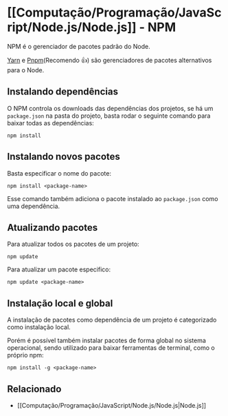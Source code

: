 # [[Computação/Programação/JavaScript/Node.js/Node.js]] - NPM
NPM é o gerenciador de pacotes padrão do Node.

[Yarn](https://classic.yarnpkg.com/en/) e [Pnpm](https://pnpm.io/)(Recomendo 👍) são gerenciadores de pacotes alternativos para o Node.

## Instalando dependências
O NPM controla os downloads das dependências dos projetos, se  há um `package.json` na pasta do projeto, basta rodar o seguinte comando para baixar todas as dependências:
```shell
npm install
```

## Instalando novos pacotes
Basta especificar o nome do pacote:
```shell
npm install <package-name>
```

Esse comando também adiciona o pacote instalado ao `package.json` como uma dependência.

## Atualizando pacotes
Para atualizar todos os pacotes de um projeto:
```shell
npm update
```

Para atualizar um pacote especifico:
```shell
npm update <package-name>
```

## Instalação local e global
A instalação de pacotes como dependência de um projeto é categorizado como instalação local.

Porém é possível também instalar pacotes de forma global no sistema operacional, sendo utilizado para baixar ferramentas de terminal, como o próprio npm:
```shell
npm install -g <package-name>
```

## Relacionado
- [[Computação/Programação/JavaScript/Node.js/Node.js|Node.js]]